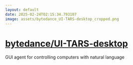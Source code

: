 ```yaml
---
layout: default
date: 2025-02-24T02:15:34.793107
image: assets/bytedance_UI-TARS-desktop_cropped.png
---
```


# [bytedance/UI-TARS-desktop](https://github.com/bytedance/UI-TARS-desktop)

GUI agent for controlling computers with natural language
